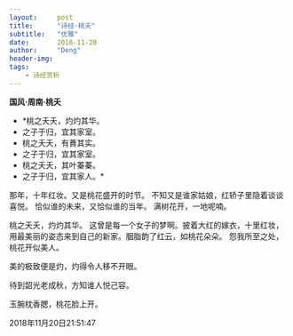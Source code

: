 ```yaml
---
layout:     post
title:      "诗经·桃夭"
subtitle:   "优雅"
date:       2018-11-20
author:     "Deng"
header-img: 
tags:
    - 诗经赏析
---
```


**国风·周南·桃夭**

- *桃之夭夭，灼灼其华。
- 之子于归，宜其家室。
- 桃之夭夭，有蕡其实。
- 之子于归，宜其家室。
- 桃之夭夭，其叶蓁蓁。
- 之子于归，宜其家人。*

那年，十年红妆。又是桃花盛开的时节。
不知又是谁家姑娘，红轿子里隐着谈谈喜悦。
恰似谁的未来，又恰似谁的当年。
满树花开，一地呢喃。

桃之夭夭，灼灼其华。
这曾是每一个女子的梦啊。披着大红的嫁衣，十里红妆，用最美丽的姿态来到自己的新家。胭脂韵了红云，如桃花朵朵。
怨我所至之处，桃花开似美人。

美的极致便是灼，灼得令人移不开眼。

待到韶光老成秋，方知谁人悦己容。

玉腕枕香腮，桃花脸上开。

2018年11月20日21:51:47